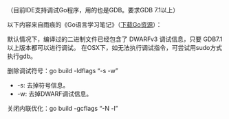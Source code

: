 （目前IDE支持调试Go程序，用的也是GDB。要求GDB 7.1以上）

以下内容来自雨痕的《Go语言学习笔记》（[下载Go资源](http://bbs.studygolang.com/forum.php?mod=viewthread&tid=10&extra=page%3D1)）：

默认情况下，编译过的二进制文件已经包含了 DWARFv3 调试信息，只要 GDB7.1 以上版本都可以进行调试。 在OSX下，如无法执行调试指令，可尝试用sudo方式执行gdb。

删除调试符号：go build -ldflags “-s -w”

* -s: 去掉符号信息。
* -w: 去掉DWARF调试信息。

关闭内联优化：go build -gcflags “-N -l”

